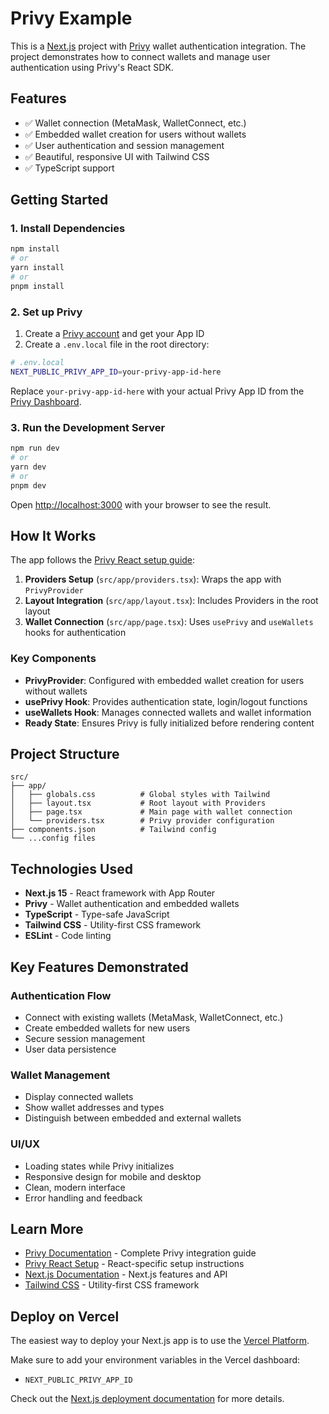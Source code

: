 # Privy Example

This is a [Next.js](https://nextjs.org/) project with [Privy](https://privy.io) wallet authentication integration. The project demonstrates how to connect wallets and manage user authentication using Privy's React SDK.

## Features

- ✅ Wallet connection (MetaMask, WalletConnect, etc.)
- ✅ Embedded wallet creation for users without wallets
- ✅ User authentication and session management
- ✅ Beautiful, responsive UI with Tailwind CSS
- ✅ TypeScript support

## Getting Started

### 1. Install Dependencies

```bash
npm install
# or
yarn install
# or
pnpm install
```

### 2. Set up Privy

1. Create a [Privy account](https://dashboard.privy.io) and get your App ID
2. Create a `.env.local` file in the root directory:

```bash
# .env.local
NEXT_PUBLIC_PRIVY_APP_ID=your-privy-app-id-here
```

Replace `your-privy-app-id-here` with your actual Privy App ID from the [Privy Dashboard](https://dashboard.privy.io).

### 3. Run the Development Server

```bash
npm run dev
# or
yarn dev
# or
pnpm dev
```

Open [http://localhost:3000](http://localhost:3000) with your browser to see the result.

## How It Works

The app follows the [Privy React setup guide](https://docs.privy.io/basics/react/setup):

1. **Providers Setup** (`src/app/providers.tsx`): Wraps the app with `PrivyProvider`
2. **Layout Integration** (`src/app/layout.tsx`): Includes Providers in the root layout
3. **Wallet Connection** (`src/app/page.tsx`): Uses `usePrivy` and `useWallets` hooks for authentication

### Key Components

- **PrivyProvider**: Configured with embedded wallet creation for users without wallets
- **usePrivy Hook**: Provides authentication state, login/logout functions
- **useWallets Hook**: Manages connected wallets and wallet information
- **Ready State**: Ensures Privy is fully initialized before rendering content

## Project Structure

```
src/
├── app/
│   ├── globals.css          # Global styles with Tailwind
│   ├── layout.tsx           # Root layout with Providers
│   ├── page.tsx             # Main page with wallet connection
│   └── providers.tsx        # Privy provider configuration
├── components.json          # Tailwind config
└── ...config files
```

## Technologies Used

- **Next.js 15** - React framework with App Router
- **Privy** - Wallet authentication and embedded wallets
- **TypeScript** - Type-safe JavaScript
- **Tailwind CSS** - Utility-first CSS framework
- **ESLint** - Code linting

## Key Features Demonstrated

### Authentication Flow
- Connect with existing wallets (MetaMask, WalletConnect, etc.)
- Create embedded wallets for new users
- Secure session management
- User data persistence

### Wallet Management
- Display connected wallets
- Show wallet addresses and types
- Distinguish between embedded and external wallets

### UI/UX
- Loading states while Privy initializes
- Responsive design for mobile and desktop
- Clean, modern interface
- Error handling and feedback

## Learn More

- [Privy Documentation](https://docs.privy.io) - Complete Privy integration guide
- [Privy React Setup](https://docs.privy.io/basics/react/setup) - React-specific setup instructions  
- [Next.js Documentation](https://nextjs.org/docs) - Next.js features and API
- [Tailwind CSS](https://tailwindcss.com) - Utility-first CSS framework

## Deploy on Vercel

The easiest way to deploy your Next.js app is to use the [Vercel Platform](https://vercel.com/new?utm_medium=default-template&filter=next.js&utm_source=create-next-app&utm_campaign=create-next-app-readme).

Make sure to add your environment variables in the Vercel dashboard:
- `NEXT_PUBLIC_PRIVY_APP_ID`

Check out the [Next.js deployment documentation](https://nextjs.org/docs/deployment) for more details.